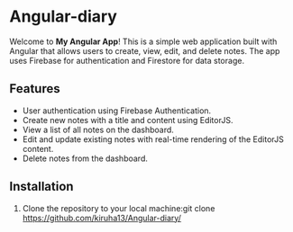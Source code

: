 # Angular-diary

Welcome to **My Angular App**! This is a simple web application built with Angular that allows users to create, view, edit, and delete notes. The app uses Firebase for authentication and Firestore for data storage.

## Features

- User authentication using Firebase Authentication.
- Create new notes with a title and content using EditorJS.
- View a list of all notes on the dashboard.
- Edit and update existing notes with real-time rendering of the EditorJS content.
- Delete notes from the dashboard.

## Installation

1. Clone the repository to your local machine:git clone https://github.com/kiruha13/Angular-diary/

